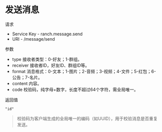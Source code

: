 # 发送消息

请求
- Service Key - ranch.message.send
- URI - /message/send

参数
- type 接收者类型：0-好友；1-群组。
- receiver 接收者ID，好友ID、群组ID等。
- format 消息格式：0-文本；1-图片；2-音频；3-视频；4-文件；5-红包；6-公告；7-名片。
- content 内容。
- code 校验码，纯字母+数字，长度不超过64个字符，需全局唯一。

返回值
```text
"id"
```

> 校验码为客户端生成的全局唯一的编码（如UUID），用于校验消息是否重复发送。
